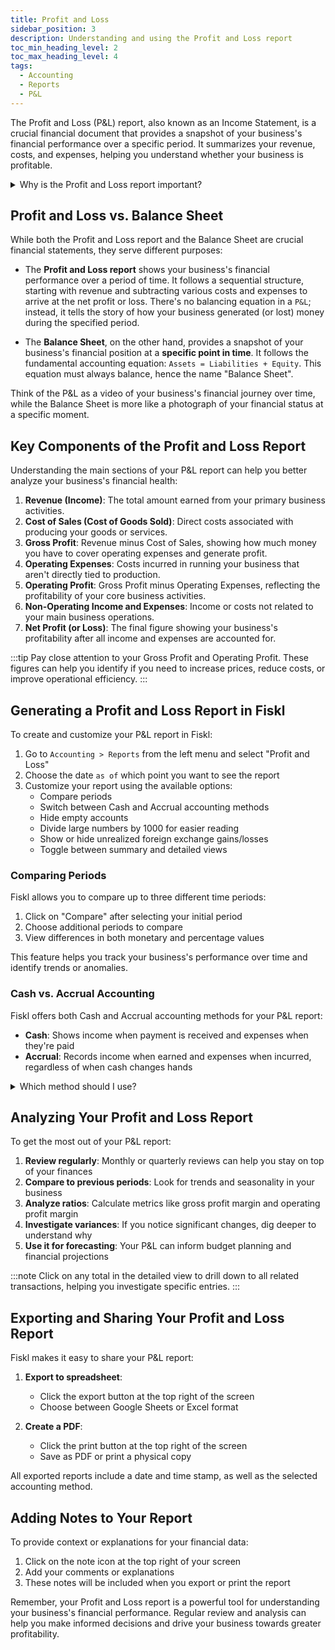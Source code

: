 ```yaml
---
title: Profit and Loss
sidebar_position: 3
description: Understanding and using the Profit and Loss report
toc_min_heading_level: 2
toc_max_heading_level: 4
tags:
  - Accounting
  - Reports
  - P&L
---
```


The Profit and Loss (P&L) report, also known as an Income Statement, is a crucial financial document that provides a snapshot of your business's financial performance over a specific period. It summarizes your revenue, costs, and expenses, helping you understand whether your business is profitable.

<details>
<summary>Why is the Profit and Loss report important?</summary>

The P&L report is essential because it:
- Shows if your business is making money
- Helps identify areas where you can cut costs
- Is required for tax filing and loan applications
- Provides insights for business decision-making
</details>

## Profit and Loss vs. Balance Sheet

While both the Profit and Loss report and the Balance Sheet are crucial financial statements, they serve different purposes:

- The **Profit and Loss report** shows your business's financial performance over a period of time. It follows a sequential structure, starting with revenue and subtracting various costs and expenses to arrive at the net profit or loss. There's no balancing equation in a `P&L`; instead, it tells the story of how your business generated (or lost) money during the specified period.

- The **Balance Sheet**, on the other hand, provides a snapshot of your business's financial position at a **specific point in time**. It follows the fundamental accounting equation: `Assets = Liabilities + Equity`. This equation must always balance, hence the name "Balance Sheet".

Think of the P&L as a video of your business's financial journey over time, while the Balance Sheet is more like a photograph of your financial status at a specific moment.

## Key Components of the Profit and Loss Report

Understanding the main sections of your P&L report can help you better analyze your business's financial health:

1. **Revenue (Income)**: The total amount earned from your primary business activities.
1. **Cost of Sales (Cost of Goods Sold)**: Direct costs associated with producing your goods or services.
1. **Gross Profit**: Revenue minus Cost of Sales, showing how much money you have to cover operating expenses and generate profit.
1. **Operating Expenses**: Costs incurred in running your business that aren't directly tied to production.
1. **Operating Profit**: Gross Profit minus Operating Expenses, reflecting the profitability of your core business activities.
1. **Non-Operating Income and Expenses**: Income or costs not related to your main business operations.
1. **Net Profit (or Loss)**: The final figure showing your business's profitability after all income and expenses are accounted for.

:::tip
Pay close attention to your Gross Profit and Operating Profit. These figures can help you identify if you need to increase prices, reduce costs, or improve operational efficiency.
:::

## Generating a Profit and Loss Report in Fiskl

To create and customize your P&L report in Fiskl:

1. Go to `Accounting > Reports` from the left menu and select "Profit and Loss"
1. Choose the date `as of` which point you want to see the report
1. Customize your report using the available options:
   - Compare periods
   - Switch between Cash and Accrual accounting methods
   - Hide empty accounts
   - Divide large numbers by 1000 for easier reading
   - Show or hide unrealized foreign exchange gains/losses
   - Toggle between summary and detailed views

### Comparing Periods

Fiskl allows you to compare up to three different time periods:

1. Click on "Compare" after selecting your initial period
1. Choose additional periods to compare
1. View differences in both monetary and percentage values

This feature helps you track your business's performance over time and identify trends or anomalies.

### Cash vs. Accrual Accounting

Fiskl offers both Cash and Accrual accounting methods for your P&L report:

- **Cash**: Shows income when payment is received and expenses when they're paid
- **Accrual**: Records income when earned and expenses when incurred, regardless of when cash changes hands

<details>
<summary>Which method should I use?</summary>

Learn more about the differences between [Cash vs Accrual accounting](../cash-vs-accrual) and how you can easily switch between them in Fiskl.

</details>

## Analyzing Your Profit and Loss Report

To get the most out of your P&L report:

1. **Review regularly**: Monthly or quarterly reviews can help you stay on top of your finances
2. **Compare to previous periods**: Look for trends and seasonality in your business
3. **Analyze ratios**: Calculate metrics like gross profit margin and operating profit margin
4. **Investigate variances**: If you notice significant changes, dig deeper to understand why
5. **Use it for forecasting**: Your P&L can inform budget planning and financial projections

:::note
Click on any total in the detailed view to drill down to all related transactions, helping you investigate specific entries.
:::

## Exporting and Sharing Your Profit and Loss Report

Fiskl makes it easy to share your P&L report:

1. **Export to spreadsheet**:

   - Click the export button at the top right of the screen
   - Choose between Google Sheets or Excel format

2. **Create a PDF**:

   - Click the print button at the top right of the screen
   - Save as PDF or print a physical copy

All exported reports include a date and time stamp, as well as the selected accounting method.

## Adding Notes to Your Report

To provide context or explanations for your financial data:

1. Click on the note icon at the top right of your screen
2. Add your comments or explanations
3. These notes will be included when you export or print the report

Remember, your Profit and Loss report is a powerful tool for understanding your business's financial performance. Regular review and analysis can help you make informed decisions and drive your business towards greater profitability.
